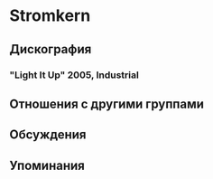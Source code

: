# Stromkern



## Дискография

### "Light It Up" 2005, Industrial




## Отношения с другими группами


## Обсуждения


## Упоминания

